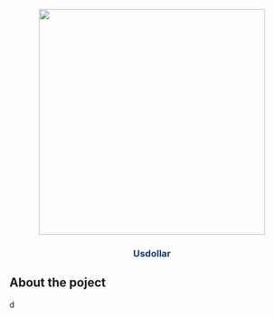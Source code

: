 


<p align="center"><img src="https://techfinancials.co.za/wp-content/uploads/2020/11/RMB.png" width="400"></p>

<p align="center"><h3 style="color: #193967; text-align: center">Usdollar</h3></p>

<p align="center">

</p>

## About the poject
 d
<br/>

